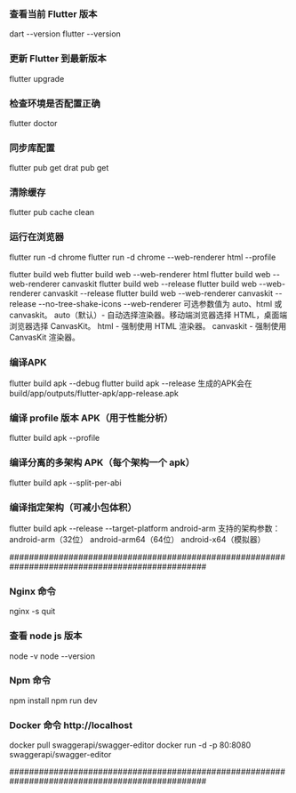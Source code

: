 ### 查看当前 Flutter 版本
dart --version
flutter --version

### 更新 Flutter 到最新版本
flutter upgrade

### 检查环境是否配置正确
flutter doctor

### 同步库配置
flutter pub get
drat pub get

### 清除缓存
flutter pub cache clean

### 运行在浏览器
flutter run -d chrome
flutter run -d chrome --web-renderer html --profile

flutter build web 
flutter build web --web-renderer html
flutter build web --web-renderer canvaskit
flutter build web --release
flutter build web --web-renderer canvaskit --release
flutter build web --web-renderer canvaskit --release --no-tree-shake-icons
--web-renderer 可选参数值为 auto、html 或 canvaskit。
auto（默认）- 自动选择渲染器。移动端浏览器选择 HTML，桌面端浏览器选择 CanvasKit。
html - 强制使用 HTML 渲染器。
canvaskit - 强制使用 CanvasKit 渲染器。

### 编译APK
flutter build apk --debug
flutter build apk --release
生成的APK会在 build/app/outputs/flutter-apk/app-release.apk

### 编译 profile 版本 APK（用于性能分析）
flutter build apk --profile

### 编译分离的多架构 APK（每个架构一个 apk）
flutter build apk --split-per-abi

###  编译指定架构（可减小包体积）
flutter build apk --release --target-platform android-arm
支持的架构参数：
android-arm（32位）
android-arm64（64位）
android-x64（模拟器）

################################################################################################

### Nginx 命令
nginx -s quit

### 查看 node js 版本
node -v
node --version

### Npm 命令
npm install
npm run dev

### Docker 命令 http://localhost
docker pull swaggerapi/swagger-editor
docker run -d -p 80:8080 swaggerapi/swagger-editor

################################################################################################